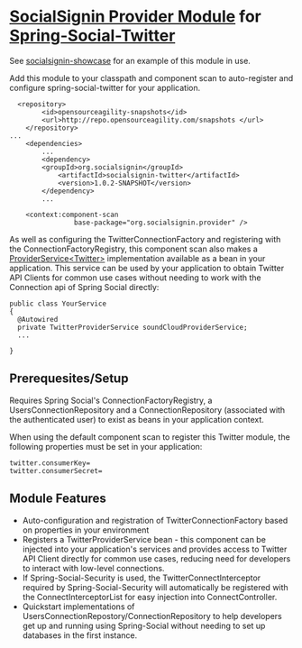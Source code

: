 <a href="https://github.com/socialsignin/socialsignin-provider">SocialSignin Provider Module</a> for <a href="https://github.com/michaellavelle/spring-social-twitter">Spring-Social-Twitter</a>
======================================================

See <a href="https://github.com/socialsignin/socialsignin-showcase">socialsignin-showcase</a> for an example of this module in use.

Add this module to your classpath and component scan to auto-register and configure spring-social-twitter for your
application.
```
  <repository>
        <id>opensourceagility-snapshots</id>
        <url>http://repo.opensourceagility.com/snapshots </url>
    </repository>
...
    <dependencies>
        ...
        <dependency>
        <groupId>org.socialsignin</groupId>
            <artifactId>socialsignin-twitter</artifactId>
            <version>1.0.2-SNAPSHOT</version>
        </dependency>
        ...
```
```
    <context:component-scan
                base-package="org.socialsignin.provider" />
```

As well as configuring the TwitterConnectionFactory and registering with the ConnectionFactoryRegistry,
this component scan also makes a <a href="https://github.com/socialsignin/socialsignin-provider/blob/master/src/main/java/org/socialsignin/provider/ProviderService.java">ProviderService&lt;Twitter&gt;</a> implementation available as a bean in your application. This service
can be used by your application to obtain Twitter API Clients for common use cases without needing to work with
the Connection api of Spring Social directly:

```
public class YourService
{
  @Autowired
  private TwitterProviderService soundCloudProviderService;
  ...

}
```

Prerequesites/Setup
-------------------

Requires Spring Social's ConnectionFactoryRegistry, a UsersConnectionRepository and a ConnectionRepository (associated with the authenticated user) to exist as beans in your application context.

When using the default component scan to register this Twitter module, the following properties must be set in your application:
```
twitter.consumerKey=
twitter.consumerSecret=
```


Module Features
---------------

- Auto-configuration and registration of TwitterConnectionFactory based on properties in your environment
- Registers a TwitterProviderService bean - this component can be injected into your application's services and provides
access to Twitter API Client directly for common use cases, reducing need for developers to interact with low-level connections.
- If Spring-Social-Security is used, the TwitterConnectInterceptor required by Spring-Social-Security will 
automatically be registered with the ConnectInterceptorList for easy injection into ConnectController.
- Quickstart implementations of UsersConnectionRepostory/ConnectionRepository to help developers get up and running
using Spring-Social without needing to set up databases in the first instance.

